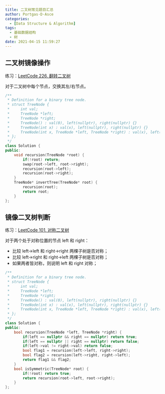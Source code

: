```yaml
---
title: 二叉树常见题目汇总
author: Portgas·D·Asce
categories:
  - [Data Structure & Algorithm]
tags:
  - 基础数据结构
  - 树
date: 2021-04-15 11:59:27
---
```


<!--more-->

## 二叉树镜像操作
练习：[LeetCode 226. 翻转二叉树](https://leetcode-cn.com/problems/invert-binary-tree/)

对于二叉树中每个节点，交换其左/右节点。

```cpp
/**
 * Definition for a binary tree node.
 * struct TreeNode {
 *     int val;
 *     TreeNode *left;
 *     TreeNode *right;
 *     TreeNode() : val(0), left(nullptr), right(nullptr) {}
 *     TreeNode(int x) : val(x), left(nullptr), right(nullptr) {}
 *     TreeNode(int x, TreeNode *left, TreeNode *right) : val(x), left(left), right(right) {}
 * };
 */
class Solution {
public:
    void recursion(TreeNode *root) {
        if(!root) return;
        swap(root->left, root->right);
        recursion(root->left);
        recursion(root->right);
    }
    TreeNode* invertTree(TreeNode* root) {
        recursion(root);
        return root;
    }
};
```

## 镜像二叉树判断

练习：[LeetCode 101. 对称二叉树](https://leetcode-cn.com/problems/symmetric-tree/)


对于两个处于对称位置的节点 left 和 right：
- 比较 left->left 和 right->right 两棵子树是否对称；
- 比较 left->right 和 right->left 两棵子树是否对称；
- 如果两者皆对称，则说明 left 和 right 对称；

```cpp
/**
 * Definition for a binary tree node.
 * struct TreeNode {
 *     int val;
 *     TreeNode *left;
 *     TreeNode *right;
 *     TreeNode() : val(0), left(nullptr), right(nullptr) {}
 *     TreeNode(int x) : val(x), left(nullptr), right(nullptr) {}
 *     TreeNode(int x, TreeNode *left, TreeNode *right) : val(x), left(left), right(right) {}
 * };
 */
class Solution {
public:
    bool recursion(TreeNode *left, TreeNode *right) {
        if(left == nullptr && right == nullptr) return true;
        if(left == nullptr || right == nullptr) return false;
        if(left->val != right->val) return false;
        bool flag1 = recursion(left->left, right->right);
        bool flag2 = recursion(left->right, right->left);
        return flag1 && flag2;
    }
    bool isSymmetric(TreeNode* root) {
        if(!root) return true;
        return recursion(root->left, root->right);
    }
};
```

